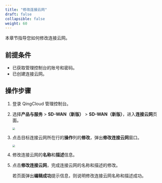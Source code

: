 ```yaml
---
title: "修改连接云网"
draft: false
collapsible: false
weight: 60
---
```


本章节指导您如何修改连接云网。

## 前提条件

- 已获取管理控制台的账号和密码。
- 已创建连接云网。

## 操作步骤

1. 登录 QingCloud 管理控制台。

2. 选择**产品与服务** > **SD-WAN（新版）** > **SD-WAN（新版）**，进入**连接云网**页面。

   <img src="../../../_images/qs_cloud_network.png" style="zoom:50%;" />

3. 点击目标连接云网所在行的**操作**列的**修改**，弹出**修改连接云网**窗口。

   <img src="../../../_images/um_wan_modify.png" style="zoom:50%;" />

4. 修改连接云网的**名称**和**描述**信息。

5. 点击**修改连接云网**，完成连接云网的名称和描述的修改。

   若页面弹出**编辑成功**提示信息，则说明修改连接云网名称和描述成功。
